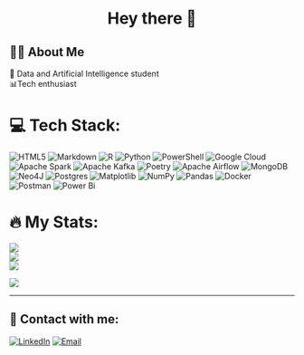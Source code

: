<h1 align="center">Hey there 👋</h1>

<h2 align="left">👩‍💻  About Me</h2>

🧠 Data and Artificial Intelligence student<br>📊Tech enthusiast


# 💻 Tech Stack:
![HTML5](https://img.shields.io/badge/html5-%23E34F26.svg?style=for-the-badge&logo=html5&logoColor=white) ![Markdown](https://img.shields.io/badge/markdown-%23000000.svg?style=for-the-badge&logo=markdown&logoColor=white) ![R](https://img.shields.io/badge/r-%23276DC3.svg?style=for-the-badge&logo=r&logoColor=white) ![Python](https://img.shields.io/badge/python-3670A0?style=for-the-badge&logo=python&logoColor=ffdd54) ![PowerShell](https://img.shields.io/badge/PowerShell-%235391FE.svg?style=for-the-badge&logo=powershell&logoColor=white) ![Google Cloud](https://img.shields.io/badge/GoogleCloud-%234285F4.svg?style=for-the-badge&logo=google-cloud&logoColor=white) ![Apache Spark](https://img.shields.io/badge/Apache%20Spark-FDEE21?style=for-the-badge&logo=apachespark&logoColor=black) ![Apache Kafka](https://img.shields.io/badge/Apache%20Kafka-000?style=for-the-badge&logo=apachekafka) ![Poetry](https://img.shields.io/badge/Poetry-%233B82F6.svg?style=for-the-badge&logo=poetry&logoColor=0B3D8D) ![Apache Airflow](https://img.shields.io/badge/Apache%20Airflow-017CEE?style=for-the-badge&logo=Apache%20Airflow&logoColor=white) ![MongoDB](https://img.shields.io/badge/MongoDB-%234ea94b.svg?style=for-the-badge&logo=mongodb&logoColor=white) ![Neo4J](https://img.shields.io/badge/Neo4j-008CC1?style=for-the-badge&logo=neo4j&logoColor=white) ![Postgres](https://img.shields.io/badge/postgres-%23316192.svg?style=for-the-badge&logo=postgresql&logoColor=white) ![Matplotlib](https://img.shields.io/badge/Matplotlib-%23ffffff.svg?style=for-the-badge&logo=Matplotlib&logoColor=black) ![NumPy](https://img.shields.io/badge/numpy-%23013243.svg?style=for-the-badge&logo=numpy&logoColor=white) ![Pandas](https://img.shields.io/badge/pandas-%23150458.svg?style=for-the-badge&logo=pandas&logoColor=white) ![Docker](https://img.shields.io/badge/docker-%230db7ed.svg?style=for-the-badge&logo=docker&logoColor=white) ![Postman](https://img.shields.io/badge/Postman-FF6C37?style=for-the-badge&logo=postman&logoColor=white) ![Power Bi](https://img.shields.io/badge/power_bi-F2C811?style=for-the-badge&logo=powerbi&logoColor=black)

# 🔥 My Stats:
![](https://github-readme-stats.vercel.app/api?username=SamuelEscalante&theme=dark&hide_border=false&include_all_commits=false&count_private=false)<br/>
![](https://github-readme-streak-stats.herokuapp.com/?user=SamuelEscalante&theme=dark&hide_border=false)<br/>
![](https://github-readme-stats.vercel.app/api/top-langs/?username=SamuelEscalante&theme=dark&hide_border=false&include_all_commits=false&count_private=false&layout=compact)  

[![](https://visitcount.itsvg.in/api?id=SamuelEscalante&icon=6&color=3)](https://visitcount.itsvg.in)

---


<h2 align="left">👤 Contact with me:</h2>

[![LinkedIn](https://img.shields.io/badge/-LinkedIn-blue?style=flat&logo=Linkedin&logoColor=white)](https://www.linkedin.com/in/samuel-alexander-escalante-guti%C3%A9rrez-6839a6256/)
[![Email](https://img.shields.io/badge/-Email-c14438?style=flat&logo=Gmail&logoColor=white)](mailto:saalesgu@gmail.com)

